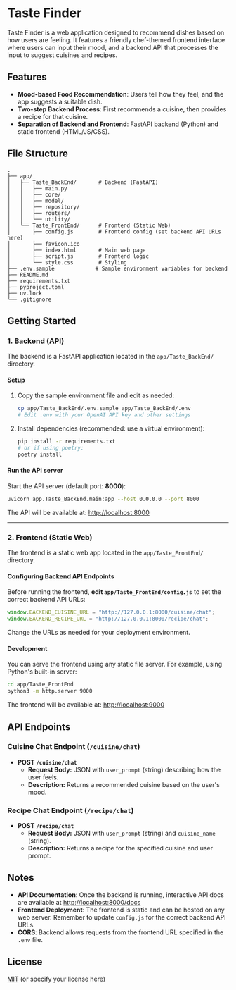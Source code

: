 # Taste Finder

Taste Finder is a web application designed to recommend dishes based on how users are feeling. It features a friendly chef-themed frontend interface where users can input their mood, and a backend API that processes the input to suggest cuisines and recipes.

## Features

- **Mood-based Food Recommendation**: Users tell how they feel, and the app suggests a suitable dish.
- **Two-step Backend Process**: First recommends a cuisine, then provides a recipe for that cuisine.
- **Separation of Backend and Frontend**: FastAPI backend (Python) and static frontend (HTML/JS/CSS).

## File Structure

```
.
├── app/
│   ├── Taste_BackEnd/       # Backend (FastAPI)
│   │   ├── main.py
│   │   ├── core/
│   │   ├── model/
│   │   ├── repository/
│   │   ├── routers/
│   │   └── utility/
│   └── Taste_FrontEnd/      # Frontend (Static Web)
│       ├── config.js        # Frontend config (set backend API URLs here)
│       ├── favicon.ico
│       ├── index.html       # Main web page
│       ├── script.js        # Frontend logic
│       └── style.css        # Styling
├── .env.sample             # Sample environment variables for backend
├── README.md
├── requirements.txt
├── pyproject.toml
├── uv.lock
└── .gitignore
```

## Getting Started

### 1. Backend (API)

The backend is a FastAPI application located in the `app/Taste_BackEnd/` directory.

#### **Setup**

1. Copy the sample environment file and edit as needed:

    ```bash
    cp app/Taste_BackEnd/.env.sample app/Taste_BackEnd/.env
    # Edit .env with your OpenAI API key and other settings
    ```

2. Install dependencies (recommended: use a virtual environment):

    ```bash
    pip install -r requirements.txt
    # or if using poetry:
    poetry install
    ```

#### **Run the API server**

Start the API server (default port: **8000**):

```bash
uvicorn app.Taste_BackEnd.main:app --host 0.0.0.0 --port 8000
```

The API will be available at: [http://localhost:8000](http://localhost:8000)

---

### 2. Frontend (Static Web)

The frontend is a static web app located in the `app/Taste_FrontEnd/` directory.

#### **Configuring Backend API Endpoints**

Before running the frontend, **edit `app/Taste_FrontEnd/config.js`** to set the correct backend API URLs:

```js
window.BACKEND_CUISINE_URL = "http://127.0.0.1:8000/cuisine/chat";
window.BACKEND_RECIPE_URL = "http://127.0.0.1:8000/recipe/chat";
```

Change the URLs as needed for your deployment environment.

#### **Development**

You can serve the frontend using any static file server. For example, using Python's built-in server:

```bash
cd app/Taste_FrontEnd
python3 -m http.server 9000
```

The frontend will be available at: [http://localhost:9000](http://localhost:9000)

## API Endpoints

### Cuisine Chat Endpoint (`/cuisine/chat`)

- **POST `/cuisine/chat`**
  - **Request Body:** JSON with `user_prompt` (string) describing how the user feels.
  - **Description:** Returns a recommended cuisine based on the user's mood.

### Recipe Chat Endpoint (`/recipe/chat`)

- **POST `/recipe/chat`**
  - **Request Body:** JSON with `user_prompt` (string) and `cuisine_name` (string).
  - **Description:** Returns a recipe for the specified cuisine and user prompt.

## Notes

- **API Documentation**: Once the backend is running, interactive API docs are available at [http://localhost:8000/docs](http://localhost:8000/docs)
- **Frontend Deployment**: The frontend is static and can be hosted on any web server. Remember to update `config.js` for the correct backend API URLs.
- **CORS**: Backend allows requests from the frontend URL specified in the `.env` file.

## License

[MIT](LICENSE) (or specify your license here)
